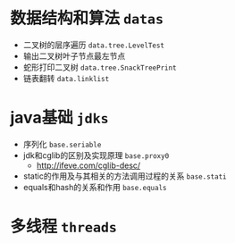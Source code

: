 # 数据结构和算法 `datas`

- 二叉树的层序遍历 `data.tree.LevelTest`
- 输出二叉树叶子节点最左节点
- 蛇形打印二叉树 `data.tree.SnackTreePrint`
- 链表翻转 `data.linklist`

# java基础 `jdks`
- 序列化 `base.seriable`
- jdk和cglib的区别及实现原理 `base.proxy0`
   - http://ifeve.com/cglib-desc/
- static的作用及与其相关的方法调用过程的关系  `base.stati`
- equals和hash的关系和作用 `base.equals`


# 多线程 `threads`

